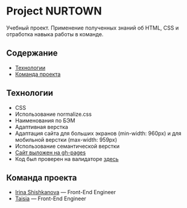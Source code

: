# Project NURTOWN
Учебный проект. Применение полученных знаний об HTML, CSS и отработка навыка работы в команде.

## Содержание
- [Технологии](#технологии)
- [Команда проекта](#команда-проекта)

## Технологии
- CSS
- Использование normalize.css
- Наименования по БЭМ
- Адаптивная верстка
- Адаптация сайта для больших экранов (min-width: 960px) и для мобильной верстки (max-width: 959px)
- Использование семантической верстки
- [Сайт выложен на gh-pages](https://anapav45514.github.io/project/)
- Код был проверен на валидаторе [здесь](https://validator.w3.org/)

## Команда проекта

- [Irina Shishkanova](https://github.com/lobkisira) — Front-End Engineer
- [Taisia](https://github.com/TaisNch) — Front-End Engineer

